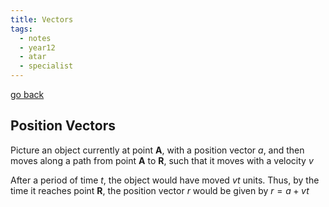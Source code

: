 ```yaml
---
title: Vectors
tags:
  - notes
  - year12
  - atar
  - specialist
---
```


[go back](12Subjects/12Specialist.md)

## Position Vectors
Picture an object currently at point **A**, with a position vector _a_, and then moves along a path from point **A** to **R**, such that it moves with a velocity _v_

After a period of time *t*, the object would have moved *vt* units.  Thus, by the time it reaches point **R**, the position vector *r* would be given by $r = a+vt$

